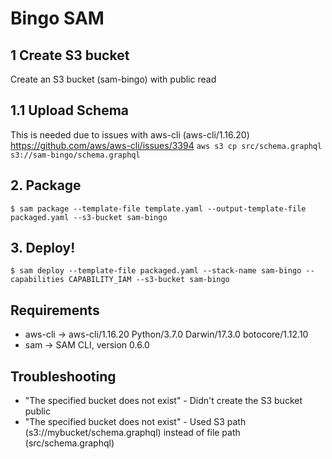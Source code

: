# Bingo SAM

## 1 Create S3 bucket
Create an S3 bucket (sam-bingo) with public read

## 1.1 Upload Schema
This is needed due to issues with aws-cli (aws-cli/1.16.20) https://github.com/aws/aws-cli/issues/3394
`aws s3 cp src/schema.graphql s3://sam-bingo/schema.graphql`

## 2. Package
`$ sam package --template-file template.yaml --output-template-file packaged.yaml --s3-bucket sam-bingo`

## 3. Deploy!
`$ sam deploy --template-file packaged.yaml --stack-name sam-bingo --capabilities CAPABILITY_IAM --s3-bucket sam-bingo`

## Requirements
- aws-cli -> aws-cli/1.16.20 Python/3.7.0 Darwin/17.3.0 botocore/1.12.10
- sam -> SAM CLI, version 0.6.0

## Troubleshooting
- "The specified bucket does not exist" - Didn't create the S3 bucket public
- "The specified bucket does not exist" - Used S3 path (s3://mybucket/schema.graphql) instead of file path (src/schema.graphql)